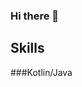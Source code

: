 <link rel="stylesheet" href="https://cdnjs.cloudflare.com/ajax/libs/font-awesome/5.15.4/css/all.min.css" integrity="sha512-..." crossorigin="anonymous" />

### Hi there 👋

## Skills

<i class="fa-brands fa-android"></i> ###Kotlin/Java



